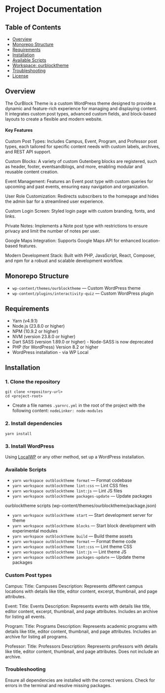 # Project Documentation

## Table of Contents

- [Overview](#overview)
- [Monorepo Structure](#monorepo-structure)
- [Requirements](#requirements)
- [Installation](#installation)
- [Available Scripts](#available-scripts)
- [Workspace: ourblocktheme](#workspace-ourblocktheme)
- [Troubleshooting](#troubleshooting)
- [License](#license)

## Overview

The OurBlock Theme is a custom WordPress theme designed to provide a dynamic and feature-rich experience for managing and displaying content. It integrates custom post types, advanced custom fields, and block-based layouts to create a flexible and modern website.

#### **Key Features**

Custom Post Types:
Includes Campus, Event, Program, and Professor post types, each tailored for specific content needs with custom labels, archives, and REST API support. 



Custom Blocks:
A variety of custom Gutenberg blocks are registered, such as header, footer, eventsandblogs, and more, enabling modular and reusable content creation.


Event Management:
Features an Event post type with custom queries for upcoming and past events, ensuring easy navigation and organization.


User Role Customization:
Redirects subscribers to the homepage and hides the admin bar for a streamlined user experience.


Custom Login Screen:
Styled login page with custom branding, fonts, and links.


Private Notes:
Implements a Note post type with restrictions to ensure privacy and limit the number of notes per user.


Google Maps Integration:
Supports Google Maps API for enhanced location-based features.


Modern Development Stack:
Built with PHP, JavaScript, React, Composer, and npm for a robust and scalable development workflow.

## Monorepo Structure

- `wp-content/themes/ourblocktheme` — Custom WordPress theme
- `wp-content/plugins/interactivity-quiz` — Custom WordPress plugin

## Requirements

- Yarn (v4.9.1)
- Node.js (23.8.0 or higher)
- NPM (10.9.2 or higher)
- NVM (version 23.8.0 or higher)
- Dart SASS (version 1.89.0 or higher) - Node-SASS is now deprecated
- PHP (for WordPress) Version 8.2 or higher
- WordPress installation - via WP Local

## Installation

### 1. Clone the repository

```
git clone <repository-url>
cd <project-root>
````

- Create a file names `.yarnrc.yml` in the root of the project with the following content:
  `nodeLinker: node-modules`

### 2. Install dependencies

````
yarn install
````

### 3. Install WordPress

Using [LocalWP](https://localwp.com/) or any other method, set up a WordPress installation.

### Available Scripts

- `yarn workspace outblocktheme format` — Format codebase
- `yarn workspace outblocktheme lint:css` — Lint CSS files
- `yarn workspace outblocktheme lint:js` — Lint JS files
- `yarn workspace outblocktheme packages-update` — Update packages

ourblocktheme scripts (wp-content/themes/ourblocktheme/package.json)

- `yarn workspace outblocktheme start` — Start development server for theme
- `yarn workspace outblocktheme blocks` — Start block development with experimental modules
- `yarn workspace outblocktheme build` — Build theme assets
- `yarn workspace outblocktheme format` — Format theme code
- `yarn workspace outblocktheme lint:css` — Lint theme CSS
- `yarn workspace outblocktheme lint:js` — Lint theme JS
- `yarn workspace outblocktheme packages-update` — Update theme packages

### Custom Post types 

Campus:
Title: Campuses
Description: Represents different campus locations with details like title, editor content, excerpt, thumbnail, and page attributes.


Event:
Title: Events
Description: Represents events with details like title, editor content, excerpt, thumbnail, and page attributes. Includes an archive for listing all events.


Program:
Title: Programs
Description: Represents academic programs with details like title, editor content, thumbnail, and page attributes. Includes an archive for listing all programs.


Professor:
Title: Professors
Description: Represents professors with details like title, editor content, thumbnail, and page attributes. Does not include an archive.

### Troubleshooting

Ensure all dependencies are installed with the correct versions.
Check for errors in the terminal and resolve missing packages.
